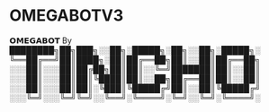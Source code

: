 # OMEGABOTV3
𝗢𝗠𝗘𝗚𝗔𝗕𝗢𝗧 By ████████╗██╗███╗░░██╗░█████╗░██╗░░██╗░█████╗░ ╚══██╔══╝██║████╗░██║██╔══██╗██║░░██║██╔══██╗ ░░░██║░░░██║██╔██╗██║██║░░╚═╝███████║██║░░██║ ░░░██║░░░██║██║╚████║██║░░██╗██╔══██║██║░░██║ ░░░██║░░░██║██║░╚███║╚█████╔╝██║░░██║╚█████╔╝ ░░░╚═╝░░░╚═╝╚═╝░░╚══╝░╚════╝░╚═╝░░╚═╝░╚════╝░
